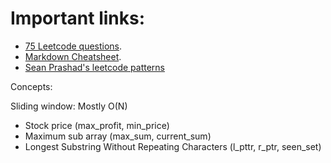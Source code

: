 # Important links:

* [75 Leetcode questions](https://leetcode.com/discuss/general-discussion/460599/blind-75-leetcode-questions).
* [Markdown Cheatsheet](https://github.com/adam-p/markdown-here/wiki/Markdown-Cheatsheet#lists).
* [Sean Prashad's leetcode patterns](https://seanprashad.com/leetcode-patterns/)


Concepts:

Sliding window: Mostly O(N)
 * Stock price (max_profit, min_price)
 * Maximum sub array (max_sum, current_sum)
 * Longest Substring Without Repeating Characters (l_pttr, r_ptr, seen_set)
